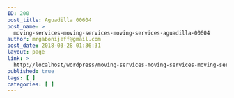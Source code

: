```yaml
---
ID: 200
post_title: Aguadilla 00604
post_name: >
  moving-services-moving-services-moving-services-aguadilla-00604
author: mrgabonijeff@gmail.com
post_date: 2018-03-28 01:36:31
layout: page
link: >
  http://localhost/wordpress/moving-services-moving-services-moving-services-aguadilla-00604/
published: true
tags: [ ]
categories: [ ]
---
```

